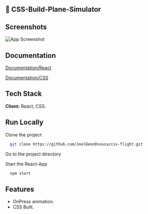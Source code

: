 ## 🚀 CSS-Build-Plane-Simulator

## Screenshots

![App Screenshot](https://dsouzafamily2022.w3spaces.com/Screenshot_2022-10-31_at_15.09.18.png?bypass-cache=25577950)

## Documentation

[Documentation/React](https://reactjs.org/)

[Documentation/CSS](https://css-tricks.com/)

## Tech Stack

**Client:** React, CSS.

## Run Locally

Clone the project

```bash
  git clone https://github.com/JoelDeonDsouza/css-flight.git
```

Go to the project directory

Start the React-App

```bash
  npm start
```

## Features

- OnPress animation.
- CSS Built.
